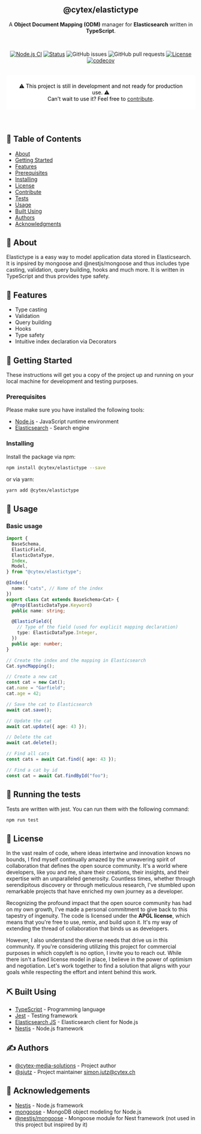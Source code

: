 <h2 align="center">@cytex/elastictype</h3>
<p align="center">
    A <strong>Object Document Mapping (ODM)</strong> manager for <strong>Elasticsearch</strong> written in <strong>TypeScript</strong>.
</p>

<br/>

<div align="center">



[![Node.js CI](https://github.com/cytex-media-solutions/elastictype/actions/workflows/node.js.yml/badge.svg)](https://github.com/cytex-media-solutions/elastictype/actions/workflows/node.js.yml)
[![Status](https://img.shields.io/badge/status-active-success.svg)]()
![GitHub issues](https://img.shields.io/github/issues/cytex-media-solutions/elastictype)
![GitHub pull requests](https://img.shields.io/github/issues-pr/cytex-media-solutions/elastictype)
[![License](https://img.shields.io/badge/license-MIT-blue.svg)](/LICENSE)
[![codecov](https://codecov.io/gh/cytex-ch/elastictype/graph/badge.svg?token=P7TXWCFFB5)](https://codecov.io/gh/cytex-ch/elastictype)

</div>

<br/>

<div align="center" style="margin-bottom: 20px; background-color: #FFF; border-radius: 5px; padding: 20px; color: #000;">
        ⚠️ This project is still in development and not ready for production use. ⚠️<br/>
        Can't wait to use it? Feel free to 
        <a href="./CONTRIBUTE.md">contribute</a>.
</div>

<br/>

## 📝 Table of Contents

- [About](#about)
- [Getting Started](#getting_started)
- [Features](#features)
- [Prerequisites](#prerequisites)
- [Installing](#installing)
- [License](#license)
- [Contribute](./CONTRIBUTE.md)
- [Tests](#tests)
- [Usage](#usage)
- [Built Using](#built_using)
- [Authors](#authors)
- [Acknowledgments](#acknowledgement)

## 🧐 About

<a name="about"></a>

Elastictype is a easy way to model application data stored in Elasticsearch. It is inpsired by mongoose and @nestjs/mongoose and thus includes type casting, validation, query building, hooks and much more. It is written in TypeScript and thus provides type safety.

## 🏁 Features

<a name="features"></a>

- Type casting
- Validation
- Query building
- Hooks
- Type safety
- Intuitive index declaration via Decorators

## 🏁 Getting Started

<a name="getting_started"></a>

These instructions will get you a copy of the project up and running on your local machine for development and testing purposes.

### Prerequisites

<a name="prerequisites"></a>

Please make sure you have installed the following tools:

- [Node.js](https://nodejs.org/en/) - JavaScript runtime environment
- [Elasticsearch](https://www.elastic.co/de/downloads/elasticsearch) - Search engine

### Installing

<a name="installing"></a>

Install the package via npm:

```bash
npm install @cytex/elastictype --save
```

or via yarn:

```bash
yarn add @cytex/elastictype
```

## 🎈 Usage

<a name="usage"></a>

### Basic usage

```typescript
import {
  BaseSchema,
  ElasticField,
  ElasticDataType,
  Index,
  Model,
} from "@cytex/elastictype";

@Index({
  name: "cats", // Name of the index
})
export class Cat extends BaseSchema<Cat> {
  @Prop(ElasticDataType.Keyword)
  public name: string;

  @ElasticField({
    // Type of the field (used for explicit mapping declaration)
    type: ElasticDataType.Integer,
  })
  public age: number;
}

// Create the index and the mapping in Elasticsearch
Cat.syncMapping();

// Create a new cat
const cat = new Cat();
cat.name = "Garfield";
cat.age = 42;

// Save the cat to Elasticsearch
await cat.save();

// Update the cat
await cat.update({ age: 43 });

// Delete the cat
await cat.delete();

// Find all cats
const cats = await Cat.find({ age: 43 });

// Find a cat by id
const cat = await Cat.findById("foo");
```

## 🔧 Running the tests

<a name="tests"></a>

Tests are written with jest. You can run them with the following command:

```bash
npm run test
```

## 📜 License

<a name="license"></a>

In the vast realm of code, where ideas intertwine and innovation knows no bounds, I find myself continually amazed by the unwavering spirit of collaboration that defines the open source community. It's a world where developers, like you and me, share their creations, their insights, and their expertise with an unparalleled generosity. Countless times, whether through serendipitous discovery or through meticulous research, I've stumbled upon remarkable projects that have enriched my own journey as a developer.

Recognizing the profound impact that the open source community has had on my own growth, I've made a personal commitment to give back to this tapestry of ingenuity. The code is licensed under the <strong>APGL license</strong>, which means that you're free to use, remix, and build upon it. It's my way of extending the thread of collaboration that binds us as developers.

However, I also understand the diverse needs that drive us in this community. If you're considering utilizing this project for commercial purposes in which copyleft is no option, <string>I invite you to reach out</string>. While there isn't a fixed license model in place, I believe in the power of optimism and negotiation. Let's work together to find a solution that aligns with your goals while respecting the effort and intent behind this work.

## ⛏️ Built Using

<a name="built_using"></a>

- [TypeScript](https://www.typescriptlang.org/) - Programming language
- [Jest](https://jestjs.io/) - Testing framework
- [Elasticsearch JS](https://www.elastic.co/guide/en/elasticsearch/client/javascript-api/current/index.html) - Elasticsearch client for Node.js
- [Nestjs](https://nestjs.com/) - Node.js framework

## ✍️ Authors

<a name="authors"></a>

- [@cytex-media-solutions](https://github.com/cytex-media-solutions) - Project author
- [@sjutz](https://github.com/sjutz) - Project maintainer <simon.jutz@cytex.ch>

## 🎉 Acknowledgements

<a name="acknowledgement"></a>

- [Nestjs](https://nestjs.com/) - Node.js framework
- [mongoose](https://mongoosejs.com/) - MongoDB object modeling for Node.js
- [@nestjs/mongoose](https://github.com/nestjs/mongoose) - Mongoose module for Nest framework (not used in this project but inspired by it)

